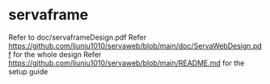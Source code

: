 # servaframe
Refer to doc/servaframeDesign.pdf
Refer https://github.com/liuniu1010/servaweb/blob/main/doc/ServaWebDesign.pdf for the whole design
Refer https://github.com/liuniu1010/servaweb/blob/main/README.md for the setup guide
